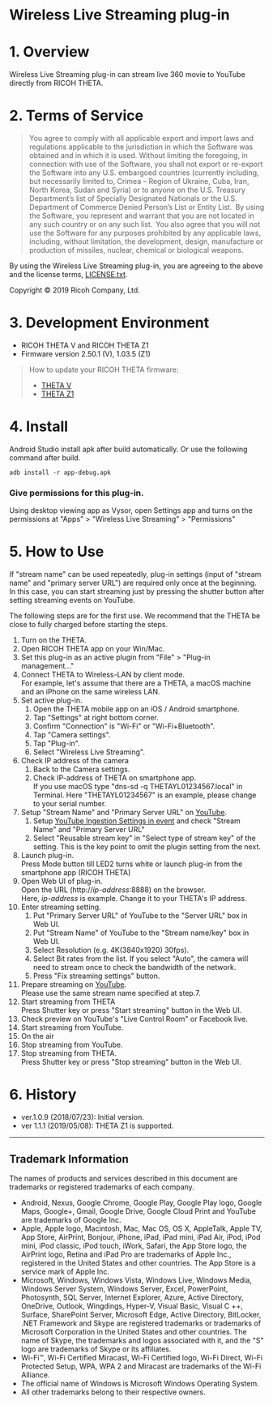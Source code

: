# Wireless Live Streaming plug-in

# 1. Overview
Wireless Live Streaming plug-in can stream live 360 movie to YouTube directly from RICOH THETA. 

# 2. Terms of Service

> You agree to comply with all applicable export and import laws and regulations applicable to the jurisdiction in which the Software was obtained and in which it is used. Without limiting the foregoing, in connection with use of the Software, you shall not export or re-export the Software into any U.S. embargoed countries (currently including, but necessarily limited to, Crimea – Region of Ukraine, Cuba, Iran, North Korea, Sudan and Syria) or to anyone on the U.S. Treasury Department’s list of Specially Designated Nationals or the U.S. Department of Commerce Denied Person’s List or Entity List.  By using the Software, you represent and warrant that you are not located in any such country or on any such list.  You also agree that you will not use the Software for any purposes prohibited by any applicable laws, including, without limitation, the development, design, manufacture or production of missiles, nuclear, chemical or biological weapons.

By using the Wireless Live Streaming plug-in, you are agreeing to the above and the license terms, [LICENSE.txt](LICENSE.txt).

Copyright &copy; 2019 Ricoh Company, Ltd.

# 3. Development Environment

* RICOH THETA V and RICOH THETA Z1
* Firmware version 2.50.1 (V), 1.03.5 (Z1)

> How to update your RICOH THETA firmware:
> * [THETA V](https://support.theta360.com/en/manual/v/content/update/update_01.html)
> * [THETA Z1](https://support.theta360.com/en/manual/z1/content/update/update_01.html)

# 4. Install
Android Studio install apk after build automatically. Or use the following command after build.

```
adb install -r app-debug.apk
```

### Give permissions for this plug-in.

  Using desktop viewing app as Vysor, open Settings app and turns on the permissions at "Apps" > "Wireless Live Streaming" > "Permissions"

# 5. How to Use

If "stream name" can be used repeatedly, plug-in settings (input of "stream name" and "primary server URL") are required only once at the beginning. In this case, you can start streaming just by pressing the shutter button after setting streaming events on YouTube.

The following steps are for the first use.
We recommend that the THETA be close to fully charged before starting the steps.

1. Turn on the THETA.
2. Open RICOH THETA app on your Win/Mac.
3. Set this plug-in as an active plugin from "File" > "Plug-in management..."
4. Connect THETA to Wireless-LAN by client mode.  
For example, let's assume that there are a THETA, a macOS machine and an iPhone on the same wireless LAN.
5. Set active plug-in.
   1. Open the THETA mobile app on an iOS / Android smartphone.
   1. Tap "Settings" at right bottom corner.
   1. Confirm "Connection" is "Wi-Fi" or "Wi-Fi+Bluetooth".
   1. Tap "Camera settings".
   1. Tap "Plug-in".
   1. Select "Wireless Live Streaming".
6. Check IP address of the camera
   1. Back to the Camera settings.
   1. Check IP-address of THETA on smartphone app.  
   If you use macOS type "dns-sd -q THETAYL01234567.local" in Terminal. Here "THETAYL01234567" is an example, please change to your serial number.
7. Setup "Stream Name" and "Primary Server URL" on [YouTube](http://www.youtube.com/my_live_events).
   1. Setup [YouTube Ingestion Settings in event](http://www.youtube.com/my_live_events) and check "Stream Name" and "Primary Server URL"
   1. Select "Reusable stream key" in "Select type of stream key" of the setting. This is the key point to omit the plugin setting from the next.
8. Launch plug-in.  
   Press Mode button till LED2 turns white or launch plug-in from the smartphone app (RICOH THETA)
9. Open Web UI of plug-in.  
    Open the URL (http://*ip-address*:8888) on the browser.  
    Here, *ip-address* is example. Change it to your THETA's IP address.
10. Enter streaming setting.
    1. Put "Primary Server URL" of YouTube to the "Server URL" box in Web UI.
    1. Put "Stream Name" of YouTube to the "Stream name/key" box in Web UI.
    1. Select Resolution (e.g. 4K(3840x1920) 30fps).
    1. Select Bit rates from the list. If you select "Auto", the camera will need to stream once to check the bandwidth of the network.
    1. Press "Fix streaming settings" button.
11. Prepare streaming on [YouTube](http://www.youtube.com/my_live_events).  
    Please use the same stream name specified at step.7.
12. Start streaming from THETA  
    Press Shutter key or press "Start streaming" button in the Web UI.
13. Check preview on YouTube's "Live Control Room" or Facebook live.
14. Start streaming from YouTube.
15. On the air
16. Stop streaming from YouTube.
17. Stop streaming from THETA.  
    Press Shutter key or press "Stop streaming" button in the Web UI.

# 6. History
* ver.1.0.9 (2018/07/23): Initial version.
* ver 1.1.1 (2019/05/08): THETA Z1 is supported.

---

## Trademark Information

The names of products and services described in this document are trademarks or registered trademarks of each company.

* Android, Nexus, Google Chrome, Google Play, Google Play logo, Google Maps, Google+, Gmail, Google Drive, Google Cloud Print and YouTube are trademarks of Google Inc.
* Apple, Apple logo, Macintosh, Mac, Mac OS, OS X, AppleTalk, Apple TV, App Store, AirPrint, Bonjour, iPhone, iPad, iPad mini, iPad Air, iPod, iPod mini, iPod classic, iPod touch, iWork, Safari, the App Store logo, the AirPrint logo, Retina and iPad Pro are trademarks of Apple Inc., registered in the United States and other countries. The App Store is a service mark of Apple Inc.
* Microsoft, Windows, Windows Vista, Windows Live, Windows Media, Windows Server System, Windows Server, Excel, PowerPoint, Photosynth, SQL Server, Internet Explorer, Azure, Active Directory, OneDrive, Outlook, Wingdings, Hyper-V, Visual Basic, Visual C ++, Surface, SharePoint Server, Microsoft Edge, Active Directory, BitLocker, .NET Framework and Skype are registered trademarks or trademarks of Microsoft Corporation in the United States and other countries. The name of Skype, the trademarks and logos associated with it, and the "S" logo are trademarks of Skype or its affiliates.
* Wi-Fi™, Wi-Fi Certified Miracast, Wi-Fi Certified logo, Wi-Fi Direct, Wi-Fi Protected Setup, WPA, WPA 2 and Miracast are trademarks of the Wi-Fi Alliance.
* The official name of Windows is Microsoft Windows Operating System.
* All other trademarks belong to their respective owners.
